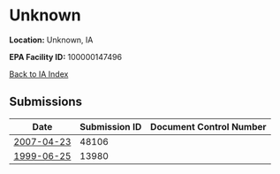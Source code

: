 # Unknown

**Location:** Unknown, IA

**EPA Facility ID:** 100000147496

[Back to IA Index](../../index.md)

## Submissions

| Date | Submission ID | Document Control Number |
|------|--------------|-------------------------|
| [2007-04-23](submissions/48106.md) | 48106 |  |
| [1999-06-25](submissions/13980.md) | 13980 |  |
